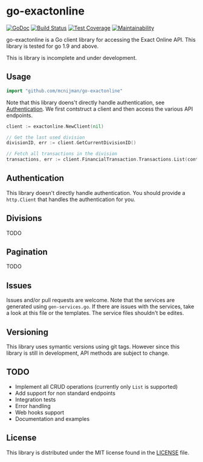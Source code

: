 # go-exactonline #

[![GoDoc](https://godoc.org/github.com/mcnijman/go-exactonline?status.svg)](https://godoc.org/github.com/mcnijman/go-exactonline) [![Build Status](https://travis-ci.org/mcnijman/go-exactonline.svg?branch=master)](https://travis-ci.org/mcnijman/go-exactonline) [![Test Coverage](https://coveralls.io/repos/github/mcnijman/go-exactonline/badge.svg?branch=master)](https://coveralls.io/github/mcnijman/go-exactonline?branch=master) [![Maintainability](https://api.codeclimate.com/v1/badges/a2ca34f94cb3bc58e6a1/maintainability)](https://codeclimate.com/github/mcnijman/go-exactonline/maintainability)

go-exactonline is a Go client library for accessing the Exact Online API. This library is tested for go 1.9 and above.

This is library is incomplete and under development.

## Usage ##

```go
import "github.com/mcnijman/go-exactonline"
```

Note that this library doens't directly handle authentication, see [Authentication](#authentication).
We first contstruct a client and then access the various API endpoints.

```go
client := exactonline.NewClient(nil)

// Get the last used division
divisionID, err := client.GetCurrentDivisionID()

// Fetch all transactions in the division
transactions, err := client.FinancialTransaction.Transactions.List(context.Background(), divisionID, false)
```

## Authentication ##

This library doesn't directly handle authentication. You should provide a `http.Client` that handles the authentication for you.

## Divisions ##

TODO

## Pagination ##

TODO

## Issues ##

Issues and/or pull requests are welcome. Note that the services are generated using `gen-services.go`. If there are issues with the services, take a look at this file or the templates. The service files shouldn't be edites.

## Versioning ##

This library uses symantic versions using git tags. However since this library is still in development, API methods are subject to change.

## TODO ##

- Implement all CRUD operations (currently only `List` is supported)
- Add support for non standard endpoints
- Integration tests
- Error handling
- Web hooks support
- Documentation and examples

## License ##

This library is distributed under the MIT license found in the [LICENSE](./LICENSE)
file.